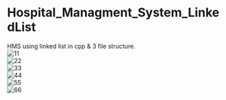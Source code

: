# Hospital_Managment_System_LinkedList
HMS using linked list in cpp &amp; 3 file structure.
<br>
![11](https://user-images.githubusercontent.com/95617382/191402157-94b671fb-46e6-4a0a-90df-4ed5c985c186.PNG)
<br>
![22](https://user-images.githubusercontent.com/95617382/191402176-4b59c26e-32f0-420b-bcae-0f20a9c38d6a.PNG)
<br>
![33](https://user-images.githubusercontent.com/95617382/191402191-cd763e93-1e1e-4a9f-9fb3-80203e226e27.PNG)
<br>
![44](https://user-images.githubusercontent.com/95617382/191402202-c2d501b5-e1d5-4641-8092-c28995a880e2.PNG)
<br>
![55](https://user-images.githubusercontent.com/95617382/191402218-37d5ffa9-74ac-4b87-b824-d05d0054bb4a.PNG)
<br>
![66](https://user-images.githubusercontent.com/95617382/191402231-f1056ad3-dc90-4279-95fe-bd307973a3f9.PNG)
<br>
